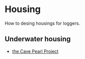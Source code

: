 # Housing

How to desing housings for loggers.

## Underwater housing

- [the Cave Pearl Project](https://thecavepearlproject.org/category/diy-underwater-housings/)

